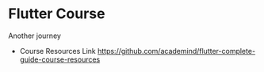 # Flutter Course
Another journey

* Course Resources Link
https://github.com/academind/flutter-complete-guide-course-resources
